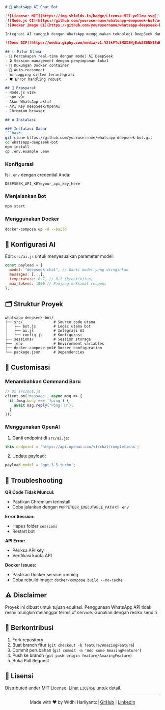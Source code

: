 ```markdown
# 🤖 WhatsApp AI Chat Bot

[![License: MIT](https://img.shields.io/badge/License-MIT-yellow.svg)](https://opensource.org/licenses/MIT)
[![Node.js CI](https://github.com/yourusername/whatsapp-deepseek-bot/actions/workflows/node.js.yml/badge.svg)](https://github.com/yourusername/whatsapp-deepseek-bot/actions)
[![Docker Image CI](https://github.com/yourusername/whatsapp-deepseek-bot/actions/workflows/docker-image.yml/badge.svg)](https://github.com/yourusername/whatsapp-deepseek-bot/actions)

Integrasi AI canggih dengan WhatsApp menggunakan teknologi DeepSeek dan whatsapp-web.js. Bot ini mampu melakukan percakapan natural dengan memanfaatkan model bahasa terbaru.

![Demo GIF](https://media.giphy.com/media/v1.Y2lkPTc5MGI3NjExb2Z6NWl5dHh0a3B4Z2s0eG0ybmJhZ3l6eHh4N2h0YjU1b2R6eW5odyZlcD12MV9pbnRlcm5hbF9naWZfYnlfaWQmY3Q9Zw/26tn33aiTi1jkl6H6/giphy.gif)

## ✨ Fitur Utama
- 💬 Percakapan real-time dengan model AI DeepSeek
- 🔒 Session management dengan penyimpanan lokal
- 🐳 Dukungan Docker container
- 🔄 Auto-reconnect
- 📊 Logging sistem terintegrasi
- 🛡️ Error handling robust

## 🚀 Prasyarat
- Node.js v18+
- npm v9+
- Akun WhatsApp aktif
- API Key DeepSeek/OpenAI
- Chromium browser

## ⚙️ Instalasi

### Instalasi Dasar
```bash
git clone https://github.com/yourusername/whatsapp-deepseek-bot.git
cd whatsapp-deepseek-bot
npm install
cp .env.example .env
```

### Konfigurasi
Isi `.env` dengan credential Anda:
```env
DEEPSEEK_API_KEY=your_api_key_here
```

### Menjalankan Bot
```bash
npm start
```

### Menggunakan Docker
```bash
docker-compose up -d --build
```

## 🧠 Konfigurasi AI
Edit `src/ai.js` untuk menyesuaikan parameter model:
```javascript
const payload = {
  model: "deepseek-chat", // Ganti model yang diinginkan
  messages: [...],
  temperature: 0.7, // 0-2 (kreativitas)
  max_tokens: 1000 // Panjang maksimal respons
};
```

## 🗂 Struktur Proyek
```
whatsapp-deepseek-bot/
├── src/              # Source code utama
│   ├── bot.js        # Logic utama bot
│   ├── ai.js         # Integrasi AI
│   └── config.js     # Konfigurasi
├── sessions/         # Session storage
├── .env              # Environment variables
├── docker-compose.yml# Docker configuration
└── package.json      # Dependencies
```

## 🔧 Customisasi
### Menambahkan Command Baru
```javascript
// Di src/bot.js
client.on('message', async msg => {
  if (msg.body === '!ping') {
    await msg.reply('Pong! 🏓');
  }
});
```

### Menggunakan OpenAI
1. Ganti endpoint di `src/ai.js`:
```javascript
this.endpoint = 'https://api.openai.com/v1/chat/completions';
```
2. Update payload:
```javascript
payload.model = 'gpt-3.5-turbo';
```

## 🚨 Troubleshooting
**QR Code Tidak Muncul:**
- Pastikan Chromium terinstall
- Coba jalankan dengan `PUPPETEER_EXECUTABLE_PATH` di `.env`

**Error Session:**
- Hapus folder `sessions`
- Restart bot

**API Error:**
- Periksa API key
- Verifikasi kuota API

**Docker Issues:**
- Pastikan Docker service running
- Coba rebuild image: `docker-compose build --no-cache`

## ⚠️ Disclaimer
Proyek ini dibuat untuk tujuan edukasi. Penggunaan WhatsApp API tidak resmi mungkin melanggar terms of service. Gunakan dengan resiko sendiri.

## 🤝 Berkontribusi
1. Fork repository
2. Buat branch fitur (`git checkout -b feature/AmazingFeature`)
3. Commit perubahan (`git commit -m 'Add some AmazingFeature'`)
4. Push ke branch (`git push origin feature/AmazingFeature`)
5. Buka Pull Request

## 📄 Lisensi
Distributed under MIT License. Lihat `LICENSE` untuk detail.

---

<div align="center">
  Made with ❤️ by Widhi Harliyanto| 
  <a href="https://github.com/wiyan17">GitHub</a> | 
  <a href="https://www.linkedin.com/in/widhi-harliyanto">LinkedIn</a>
</div>